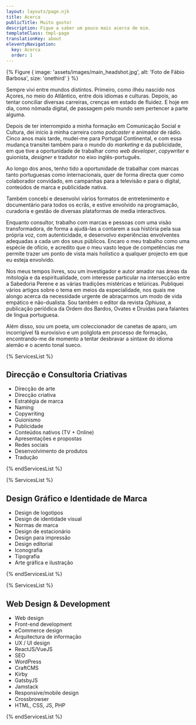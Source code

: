 ```yaml
---
layout: layouts/page.njk
title: Acerca
publicTitle: Muito gosto!
description: Fique a saber um pouco mais acerca de mim.
templateClass: tmpl-page
translationKey: about
eleventyNavigation:
  key: Acerca
  order: 1
---
```


{% Figure {
  image: 'assets/images/main_headshot.jpg',
  alt: 'Foto de Fábio Barbosa',
  size: 'onethird'
} %}

Sempre vivi entre mundos distintos. Primeiro, como ilhéu nascido nos Açores, no meio do Atlântico, entre dois idiomas e culturas. Depois, ao tentar conciliar diversas carreiras, crenças em estado de fluidez. E hoje em dia, como nómada digital, de passagem pelo mundo sem pertencer a parte alguma.

Depois de ter interrompido a minha formação em Comunicação Social e Cultura, dei início à minha carreira como _podcaster_ e animador de rádio. Cinco anos mais tarde, mudei-me para Portugal Continental, e com essa mudança transitei também para o mundo do _marketing_ e da publicidade, em que tive a oportunidade de trabalhar como _web developer_, _copywriter_ e guionista, _designer_ e tradutor no eixo inglês-português.

Ao longo dos anos, tenho tido a oportunidade de trabalhar com marcas tanto portuguesas como internacionais, quer de forma directa quer como colaborador convidado, em campanhas para a televisão e para o digital, conteúdos de marca e publicidade nativa.

Também concebi e desenvolvi vários formatos de entretenimento e documentário para todos os ecrãs, e estive envolvido na programação, curadoria e gestão de diversas plataformas de media interactivos.

Enquanto consultor, trabalho com marcas e pessoas com uma visão transformadora, de forma a ajudá-las a contarem a sua história pela sua própria voz, com autenticidade, e desenvolvo experiências envolventes adequadas a cada um dos seus públicos. Encaro o meu trabalho como uma espécie de ofício, e acredito que o meu vasto leque de competências me permite trazer um ponto de vista mais holístico a qualquer projecto em que eu esteja envolvido.

Nos meus tempos livres, sou um investigador e autor amador nas áreas da mitologia e da espiritualidade, com interesse particular na intersecção entre a Sabedoria Perene e as várias tradições mistéricas e telúricas. Publiquei vários artigos sobre o tema em meios da especialidade, nos quais me alongo acerca da necessidade urgente de abraçarmos um modo de vida empático e não-dualista. Sou também o editor da revista *Ophiusa*, a publicação periódica da Ordem dos Bardos, Ovates e Druidas para falantes de língua portuguesa.

Além disso, sou um poeta, um coleccionador de canetas de aparo, um incorrigível fã eurovisivo e um poliglota em processo de formação, encontrando-me de momento a tentar desbravar a sintaxe do idioma alemão e o acento tonal sueco.

{% ServicesList %}

## Direcção e Consultoria Criativas

- Direcção de arte
- Direcção criativa
- Estratégia de marca
- Naming
- Copywriting
- Guionismo
- Publicidade
- Conteúdos nativos (TV + Online)
- Apresentações e propostas
- Redes sociais
- Desenvolvimento de produtos
- Tradução

{% endServicesList %}

{% ServicesList %}

## Design Gráfico e Identidade de Marca

- Design de logotipos
- Design de identidade visual
- Normas de marca
- Design de estacionário
- Design para impressão
- Design editorial
- Iconografia
- Tipografia
- Arte gráfica e ilustração

{% endServicesList %}

{% ServicesList %}

## Web Design & Development

- Web design
- Front-end development
- eCommerce design
- Arquitectura de informação
- UX / UI design
- ReactJS/VueJS
- SEO
- WordPress
- CraftCMS
- Kirby
- GatsbyJS
- Jamstack
- Responsive/mobile design
- Crossbrowser
- HTML, CSS, JS, PHP

{% endServicesList %}
